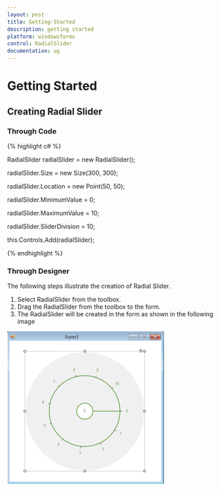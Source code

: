 ```yaml
---
layout: post
title: Getting-Started
description: getting started
platform: windowsforms
control: RadialSlider 
documentation: ug
---
```


# Getting Started

## Creating Radial Slider

### Through Code

{% highlight c# %}

RadialSlider radialSlider = new RadialSlider();

radialSlider.Size = new Size(300, 300);

radialSlider.Location = new Point(50, 50);

radialSlider.MinimumValue = 0;

radialSlider.MaximumValue = 10;

radialSlider.SliderDivision = 10;

this.Controls.Add(radialSlider);

{% endhighlight %}

### Through Designer

The following steps illustrate the creation of Radial Slider.

1. Select RadialSlider from the toolbox.
2. Drag the RadialSlider from the toolbox to the form.
3. The RadialSlider will be created in the form as shown in the following image



![](Getting-Started_images/Getting-Started_img1.png)



